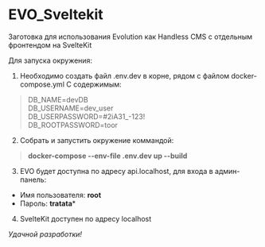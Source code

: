 # EVO_Sveltekit
Заготовка для использования Evolution как Handless CMS с отдельным фронтендом на SvelteKit

Для запуска окружения:
1. Необходимо создать файл .env.dev в корне, рядом с файлом docker-compose.yml
С содержимым:
>DB_NAME=devDB\
DB_USERNAME=dev_user\
DB_USERPASSWORD=#2iA31_-123!\
DB_ROOTPASSWORD=toor

2. Собрать и запустить окружение коммандой:
>**docker-compose --env-file .env.dev up --build**

3. EVO будет доступна по адресу api.localhost, для входа в админ-панель:
- Имя пользователя: **root**
- Пароль: **tratata***

4. SvelteKit доступен по адресу localhost

*Удачной разработки!*
